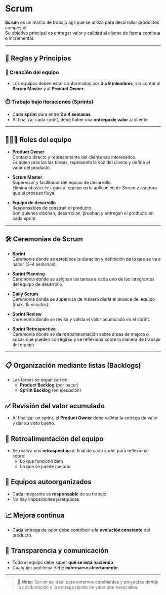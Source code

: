 # Scrum

**Scrum** es un marco de trabajo ágil que se utiliza para desarrollar productos complejos.  
Su objetivo principal es entregar valor y calidad al cliente de forma continua e incremental.

---

## 🧩 Reglas y Principios

### 📌 Creación del equipo
- Los equipos deben estar conformados por **3 a 9 miembros**, sin contar al **Scrum Master** y al **Product Owner**.

### ⏱️ Trabajo bajo iteraciones (Sprints)
- Cada **sprint** dura entre **2 a 4 semanas**.
- Al finalizar cada sprint, debe haber una **entrega de valor** al cliente.

---

## 🧑‍🤝‍🧑 Roles del equipo

- **Product Owner**  
  Contacto directo y representante del cliente e/o interesados.  
  Es quien prioriza las tareas, representa la voz del cliente y define el valor del producto.

- **Scrum Master**  
  Supervisor y facilitador del equipo de desarrollo.  
  Elimina obstáculos, guía al equipo en la aplicación de Scrum y asegura que el proceso fluya.

- **Equipo de desarrollo**  
  Responsables de construir el producto.  
  Son quienes diseñan, desarrollan, prueban y entregan el producto en cada sprint.

---

## 🛠️ Ceremonias de Scrum

- **Sprint**  
  Ceremonia donde se establece la duración y definición de lo que se va a hacer (2–4 semanas).

- **Sprint Planning**  
  Ceremonia donde se asignan las tareas a cada uno de los integrantes del equipo de desarrollo.

- **Daily Scrum**  
  Ceremonia donde se supervisa de manera diaria el avance del equipo (máx. 15 minutos).

- **Sprint Review**  
  Ceremonia donde se revisa y valida el valor acumulado en el sprint.

- **Sprint Retrospective**  
  Ceremonia donde se da retroalimentación sobre áreas de mejora o cosas que pueden corregirse y se reflexiona sobre la manera de trabajar del equipo.

---

## 📋 Organización mediante listas (Backlogs)
- Las tareas se organizan en:
  - **Product Backlog** (por hacer)
  - **Sprint Backlog** (en ejecución)

## ✅ Revisión del valor acumulado
- Al finalizar un sprint, el **Product Owner** debe validar la entrega de valor y dar su visto bueno.

## 💬 Retroalimentación del equipo
- Se realiza una **retrospectiva** al final de cada sprint para reflexionar sobre:
  - Lo que funcionó bien
  - Lo que se puede mejorar

## 🔄 Equipos autoorganizados
- Cada integrante es **responsable** de su trabajo.
- No hay imposiciones jerárquicas.

## 📈 Mejora continua
- Cada entrega de valor debe contribuir a la **evolución constante** del producto.

## 🤝 Transparencia y comunicación
- Todo el equipo debe saber **qué se está haciendo**.
- Cualquier problema debe **externarse abiertamente**.

---

> 📌 **Nota:** Scrum es ideal para entornos cambiantes y proyectos donde la colaboración y la entrega rápida de valor son esenciales.

